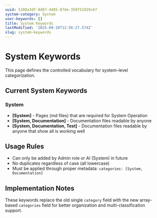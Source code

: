 ```yaml
---
uuid: 5100a3df-0d87-4d85-87de-359f51029c67
system-category: System
user-keywords: []
title: System Keywords
lastModified: '2025-09-10T12:56:27.574Z'
slug: system-keywords
---
```

# System Keywords

This page defines the controlled vocabulary for system-level categorization.

## Current System Keywords

### System
- **[System]** - Pages (md files) that are required for System Operation
- **[System, Documentation]** - Documentation files readable by anyone
- **[System, Documentation, Test]** - Documentation files readable by anyone that show all is working well

## Usage Rules

- Can only be added by Admin role or AI (System) in future
- No duplicates regardless of case (all lowercase)
- Must be applied through proper metadata: `categories: [System, Documentation]`

## Implementation Notes

These keywords replace the old single `category` field with the new array-based `categories` field for better organization and multi-classification support.
